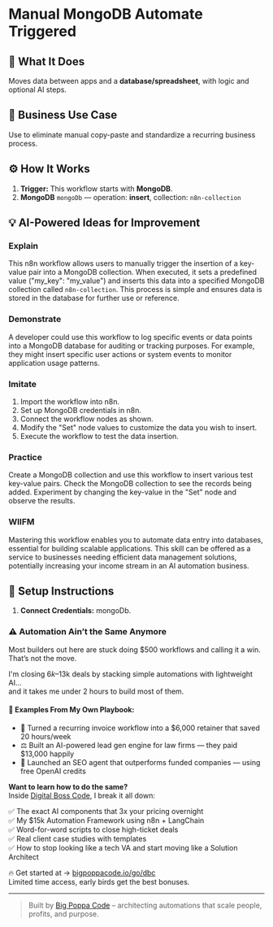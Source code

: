 # Manual MongoDB Automate Triggered
  ## 🚀 What It Does
  Moves data between apps and a **database/spreadsheet**, with logic and optional AI steps.
  
  ## 💼 Business Use Case
  Use to eliminate manual copy-paste and standardize a recurring business process.
  
  ## ⚙️ How It Works
  1. **Trigger:** This workflow starts with **MongoDB**.
  2. **MongoDB** `mongoDb` — operation: **insert**, collection: `n8n-collection`
  
  ## 💡 AI-Powered Ideas for Improvement
  ### Explain
This n8n workflow allows users to manually trigger the insertion of a key-value pair into a MongoDB collection. When executed, it sets a predefined value ("my_key": "my_value") and inserts this data into a specified MongoDB collection called `n8n-collection`. This process is simple and ensures data is stored in the database for further use or reference.

### Demonstrate
A developer could use this workflow to log specific events or data points into a MongoDB database for auditing or tracking purposes. For example, they might insert specific user actions or system events to monitor application usage patterns.

### Imitate
1. Import the workflow into n8n.
2. Set up MongoDB credentials in n8n.
3. Connect the workflow nodes as shown.
4. Modify the "Set" node values to customize the data you wish to insert.
5. Execute the workflow to test the data insertion.

### Practice
Create a MongoDB collection and use this workflow to insert various test key-value pairs. Check the MongoDB collection to see the records being added. Experiment by changing the key-value in the "Set" node and observe the results.

### WIIFM
Mastering this workflow enables you to automate data entry into databases, essential for building scalable applications. This skill can be offered as a service to businesses needing efficient data management solutions, potentially increasing your income stream in an AI automation business.
  
  ## 🔧 Setup Instructions
  1. **Connect Credentials:** mongoDb.
  
### ⚠️ Automation Ain’t the Same Anymore

Most builders out here are stuck doing $500 workflows and calling it a win.  
That’s not the move.  

I'm closing $6k–$13k deals by stacking simple automations with lightweight AI...  
and it takes me under 2 hours to build most of them.

#### 🧠 Examples From My Own Playbook:
- 🔁 Turned a recurring invoice workflow into a $6,000 retainer that saved 20 hours/week  
- ⚖️ Built an AI-powered lead gen engine for law firms — they paid $13,000 happily  
- 🚀 Launched an SEO agent that outperforms funded companies — using free OpenAI credits  

**Want to learn how to do the same?**  
Inside [Digital Boss Code](https://bigpoppacode.io/go/dbc), I break it all down:

✅ The exact AI components that 3x your pricing overnight  
✅ My $15k Automation Framework using n8n + LangChain  
✅ Word-for-word scripts to close high-ticket deals  
✅ Real client case studies with templates  
✅ How to stop looking like a tech VA and start moving like a Solution Architect  

🔥 Get started at → [bigpoppacode.io/go/dbc](https://bigpoppacode.io/go/dbc)  
Limited time access, early birds get the best bonuses.

---
> Built by [Big Poppa Code](https://bigpoppacode.io) – architecting automations that scale people, profits, and purpose.
  